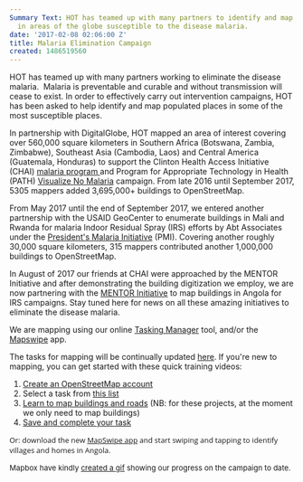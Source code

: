 ```yaml
---
Summary Text: HOT has teamed up with many partners to identify and map populated places
  in areas of the globe susceptible to the disease malaria.
date: '2017-02-08 02:06:00 Z'
title: Malaria Elimination Campaign
created: 1486519560
---
```

<p>HOT has teamed up with many partners working to eliminate the disease malaria.&nbsp; Malaria is preventable and curable and without transmission will cease to exist. In order to effectively carry out intervention campaigns, HOT has been asked to help identify and map populated places in some of the most susceptible places.</p><p>In partnership with DigitalGlobe, HOT mapped an area of interest covering over 560,000 square kilometers in Southern Africa (Botswana, Zambia, Zimbabwe), Southeast Asia (Cambodia, Laos) and Central America (Guatemala, Honduras) to support the Clinton Health Access Initiative (CHAI) <a href="http://www.clintonhealthaccess.org/program/malaria/">malaria program </a>and <span id="docs-internal-guid-cad9e9d3-e4d9-f1f7-70d9-ca3c915e7727">Program for Appropriate Technology in Health (PATH) <a href="http://visualizenomalaria.org/">Visualize No Malaria</a> campaign. From late 2016 until September 2017, 5305 mappers added 3,695,000+ buildings to OpenStreetMap.<br></span></p><p>From May 2017 until the end of September 2017, we entered another partnership with the USAID GeoCenter to enumerate buildings in Mali and Rwanda for malaria Indoor Residual Spray (IRS) efforts by Abt Associates under the <a href="https://www.pmi.gov/">President's Malaria Initiative</a> (PMI). Covering another roughly 30,000 square kilometers, 315 mappers contributed another 1,000,000 buildings to OpenStreetMap.</p><p>In August of 2017 our friends at CHAI were approached by the MENTOR Initiative and after demonstrating the building digitization we employ, we are now partnering with the <a href="http://thementorinitiative.org/what-we-do/malaria-2">MENTOR Initiative</a> to map buildings in Angola for IRS campaigns. Stay tuned here for news on all these amazing initiatives to eliminate the disease malaria.</p><p>We are mapping using our online <a href="http://tasks.hotosm.org">Tasking Manager</a> tool, and/or the <a href="http://mapswipe.org/">Mapswipe</a> app.</p><p>The tasks for mapping will be continually updated <a href="http://tasks.hotosm.org/?sort_by=priority&amp;direction=asc&amp;search=malaria" target="_blank">here</a>. If you're new to mapping, you can get started with these quick training videos:</p><ol><li><a href="http://www.youtube.com/embed/HDPvn1yg64w" target="_blank">Create an OpenStreetMap account</a></li><li>Select a task from <a href="http://bit.ly/2miQUyZ">this list</a></li><li><a href="http://www.youtube.com/embed/waX3Nhix0-0" target="_blank">Learn to map buildings and roads</a>&nbsp;(NB: for these projects, at the moment we only need to map buildings)</li><li><a href="http://www.youtube.com/embed/IpgD2lWHzys" target="_blank">Save and complete your task</a></li></ol><p style="font-style: normal; font-variant-ligatures: normal; font-variant-caps: normal; font-weight: normal; font-size: 14px; font-family: 'Open Sans', Arial, sans-serif;"><span style="font-size: 13.008px;">Or: download the new&nbsp;<a href="http://mapswipe.org/">MapSwipe app</a>&nbsp;and start swiping and tapping to</span><span style="font-size: 13.008px;">&nbsp;identify villages and homes in Angola.</span></p><p><span style="font-size: 13.008px;">Mapbox have kindly <a href="https://www.mapbox.com/malaria-mapping/#5.8/-19.036/24.323">created a gif</a> showing our progress on the campaign to date.</span></p>
